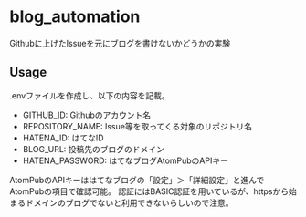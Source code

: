# blog_automation
Githubに上げたIssueを元にブログを書けないかどうかの実験

## Usage
.envファイルを作成し、以下の内容を記載。

- GITHUB_ID: Githubのアカウント名
- REPOSITORY_NAME: Issue等を取ってくる対象のリポジトリ名
- HATENA_ID: はてなID
- BLOG_URL: 投稿先のブログのドメイン
- HATENA_PASSWORD: はてなブログAtomPubのAPIキー

AtomPubのAPIキーははてなブログの「設定」＞「詳細設定」と進んでAtomPubの項目で確認可能。
認証にはBASIC認証を用いているが、httpsから始まるドメインのブログでないと利用できないらしいので注意。